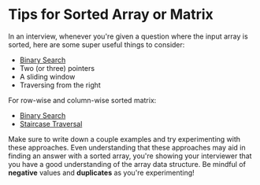 # Tips for Sorted Array or Matrix

In an interview, whenever you're given a question where the input array is sorted, here
are some super useful things to consider:

- [Binary Search](../binary-search.md)
- Two (or three) pointers
- A sliding window
- Traversing from the right

For row-wise and column-wise sorted matrix:

- [Binary Search](../binary-search.md)
- [Staircase Traversal](../../tips/staircase-traversal.md)

Make sure to write down a couple examples and try experimenting with these approaches.
Even understanding that these approaches may aid in finding an answer with a sorted
array, you're showing your interviewer that you have a good understanding of the array
data structure. Be mindful of **negative** values and **duplicates** as you're experimenting!
